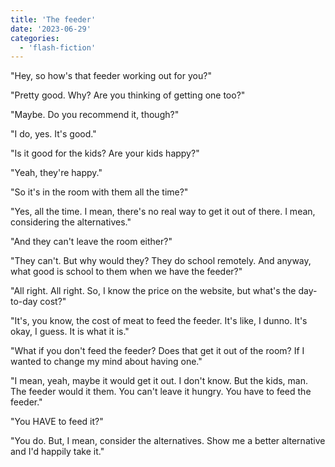 ```yaml
---
title: 'The feeder'
date: '2023-06-29'
categories:
  - 'flash-fiction'
---
```


"Hey, so how's that feeder working out for you?"

"Pretty good. Why? Are you thinking of getting one too?"

"Maybe. Do you recommend it, though?"

"I do, yes. It's good."

"Is it good for the kids? Are your kids happy?"

"Yeah, they're happy."

"So it's in the room with them all the time?"

"Yes, all the time. I mean, there's no real way to get it out of there. I mean,
considering the alternatives."

"And they can't leave the room either?"

"They can't. But why would they? They do school remotely. And anyway, what good
is school to them when we have the feeder?"

"All right. All right. So, I know the price on the website, but what's the
day-to-day cost?"

"It's, you know, the cost of meat to feed the feeder. It's like, I dunno. It's
okay, I guess. It is what it is."

"What if you don't feed the feeder? Does that get it out of the room? If I
wanted to change my mind about having one."

"I mean, yeah, maybe it would get it out. I don't know. But the kids, man. The
feeder would it them. You can't leave it hungry. You have to feed the feeder."

"You HAVE to feed it?"

"You do. But, I mean, consider the alternatives. Show me a better alternative
and I'd happily take it."
